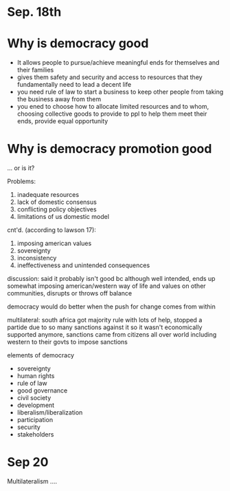 # Sep. 18th 

# Why is democracy good
- It allows people to pursue/achieve meaningful ends for themselves and their families
- gives them safety and security and access to resources that they fundamentally need to lead a decent life
- you need rule of law to start a business to keep other people from taking the business away from them
- you ened to choose how to allocate limited resources and to whom, choosing collective goods to provide to ppl to help them meet their ends, provide equal opportunity

# Why is democracy promotion good
... or is it?



Problems:
1. inadequate resources
2. lack of domestic consensus
3. conflicting policy objectives
4. limitations of us domestic model

cnt'd. (according to lawson 17):
1. imposing american values
2. sovereignty
3. inconsistency
4. ineffectiveness and unintended consequences

discussion: said it probably isn't good bc although well intended, ends up somewhat imposing american/western way of life and values on other communities, disrupts or throws off balance

democracy would do better when the push for change comes from within

multilateral: south africa got majority rule with lots of help, stopped a partide due to so many sanctions against it so it wasn't economically supported anymore, sanctions came from citizens all over world including western to their govts to impose sanctions


elements of democracy
- sovereignty
- human rights
- rule of law
- good governance
- civil society
- development
- liberalism/liberalization
- participation
- security
- stakeholders

# Sep 20

Multilateralism
....
